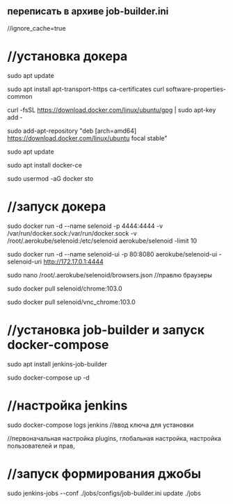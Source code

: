 ## переписать в архиве job-builder.ini
//ignore_cache=true

# //установка докера
sudo apt update

sudo apt install apt-transport-https ca-certificates curl software-properties-common

curl -fsSL https://download.docker.com/linux/ubuntu/gpg | sudo apt-key add -

sudo add-apt-repository "deb [arch=amd64] https://download.docker.com/linux/ubuntu focal stable"

sudo apt update

sudo apt install docker-ce

sudo usermod -aG docker sto

# //запуск докера
sudo docker run -d --name selenoid -p 4444:4444 -v /var/run/docker.sock:/var/run/docker.sock -v /root/.aerokube/selenoid:/etc/selenoid aerokube/selenoid -limit 10

sudo docker run -d --name selenoid-ui -p 80:8080 aerokube/selenoid-ui  -selenoid-uri http://172.17.0.1:4444

sudo nano /root/.aerokube/selenoid/browsers.json //правлю браузеры

sudo docker pull selenoid/chrome:103.0

sudo docker pull selenoid/vnc_chrome:103.0

# //установка job-builder и запуск docker-compose
sudo apt install jenkins-job-builder

sudo docker-compose up -d

# //настройка jenkins
sudo docker-compose logs jenkins //ввод ключа для установки

//первоначальная настройка plugins, глобальная настройка, настройка пользователей и прав,

# //запуск формирования джобы
sudo jenkins-jobs --conf ./jobs/configs/job-builder.ini update ./jobs
